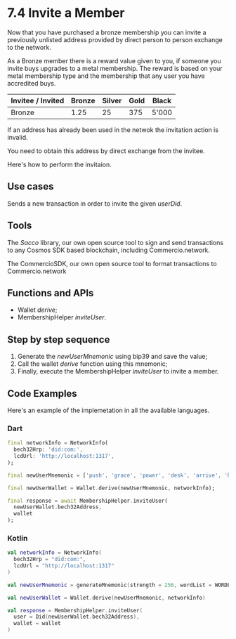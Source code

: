 # 7.4 Invite a Member

Now that you have purchased a bronze membership you can invite a previously unlisted address provided by direct person to person exchange to the network.

As a Bronze member there is a reward value given to you, if someone you invite buys upgrades to a metal membership. 
The reward is based on your metal membership type and the membership that any user you have accredited buys.

| Invitee / Invited | Bronze | Silver | Gold  | Black  |
|-------------------|--------|--------|-------|--------|
| Bronze            | 1.25   | 25     | 375   | 5'000  |
  
If an address has already been used in the netwok the invitation action is invalid.  
  
You need to obtain this address by direct exchange from the invitee.
  
Here's how to perform the invitaion.

## Use cases

Sends a new transaction in order to invite the given _userDid_.

## Tools

The _Sacco_ library, our own open source tool to sign and send transactions to any Cosmos SDK based blockchain, including Commercio.network.

The CommercioSDK, our own open source tool to format transactions to Commercio.network

## Functions and APIs

- Wallet _derive_;
- MembershipHelper _inviteUser_.

## Step by step sequence

1. Generate the _newUserMnemonic_ using bip39 and save the value;
2. Call the wallet _derive_ function using this mnemonic;
3. Finally, execute the MembershipHelper _inviteUser_ to invite a member.

## Code Examples

Here's an example of the implemetation in all the available languages.

### Dart

```dart
final networkInfo = NetworkInfo(
  bech32Hrp: 'did:com:',
  lcdUrl: 'http://localhost:1317',
);

final newUserMnemonic = ['push', 'grace', 'power', 'desk', 'arrive', 'horror', 'gallery', 'physical', 'kingdom', 'ecology', 'fat', 'firm', 'future', 'service', 'table', 'little', 'live', 'reason', 'maximum', 'short', 'motion', 'planet', 'stage', 'second',];

final newUserWallet = Wallet.derive(newUserMnemonic, networkInfo);

final response = await MembershipHelper.inviteUser(
  newUserWallet.bech32Address,
  wallet
);
```

### Kotlin

```kotlin
val networkInfo = NetworkInfo(
  bech32Hrp = "did:com:",
  lcdUrl = "http://localhost:1317"
)

val newUserMnemonic = generateMnemonic(strength = 256, wordList = WORDLIST_ENGLISH).split(" ")

val newUserWallet = Wallet.derive(newUserMnemonic, networkInfo)

val response = MembershipHelper.inviteUser(
  user = Did(newUserWallet.bech32Address),
  wallet = wallet
)
```
